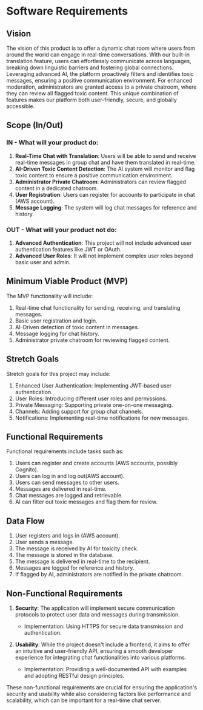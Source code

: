 # Software Requirements

## Vision

The vision of this product is to offer a dynamic chat room where users from around the world can engage in real-time conversations. With our built-in translation feature, users can effortlessly communicate across languages, breaking down linguistic barriers and fostering global connections. Leveraging advanced AI, the platform proactively filters and identifies toxic messages, ensuring a positive communication environment. For enhanced moderation, administrators are granted access to a private chatroom, where they can review all flagged toxic content. This unique combination of features makes our platform both user-friendly, secure, and globally accessible.

## Scope (In/Out)

### IN - What will your product do:

1. **Real-Time Chat with Translation**: Users will be able to send and receive real-time messages in group chat and have them translated in real-time.
2. **AI-Driven Toxic Content Detection**: The AI system will monitor and flag toxic content to ensure a positive communication environment.
3. **Administrator Private Chatroom**: Administrators can review flagged content in a dedicated chatroom.
4. **User Registration**: Users can register for accounts to participate in chat (AWS account).
5. **Message Logging**: The system will log chat messages for reference and history.

### OUT - What will your product not do:

1. **Advanced Authentication**: This project will not include advanced user authentication features like JWT or OAuth.
2. **Advanced User Roles**: It will not implement complex user roles beyond basic user and admin.

## Minimum Viable Product (MVP)

The MVP functionality will include:

1. Real-time chat functionality for sending, receiving, and translating messages.
2. Basic user registration and login.
3. AI-Driven detection of toxic content in messages.
4. Message logging for chat history.
5. Administrator private chatroom for reviewing flagged content.

## Stretch Goals

Stretch goals for this project may include:

1. Enhanced User Authentication: Implementing JWT-based user authentication.
2. User Roles: Introducing different user roles and permissions.
3. Private Messaging: Supporting private one-on-one messaging.
4. Channels: Adding support for group chat channels.
5. Notifications: Implementing real-time notifications for new messages.

## Functional Requirements

Functional requirements include tasks such as:

1. Users can register and create accounts (AWS accounts, possibly Cognito).
2. Users can log in and log out(AWS account).
3. Users can send messages to other users.
4. Messages are delivered in real-time.
5. Chat messages are logged and retrievable.
6. AI can filter out toxic messages and flag them for review.

## Data Flow

1. User registers and logs in (AWS account).
2. User sends a message.
3. The message is received by AI for toxicity check.
4. The message is stored in the database.
5. The message is delivered in real-time to the recipient.
6. Messages are logged for reference and history.
7. If flagged by AI, administrators are notified in the private chatroom.

## Non-Functional Requirements

1. **Security**: The application will implement secure communication protocols to protect user data and messages during transmission.

   - Implementation: Using HTTPS for secure data transmission and authentication.

2. **Usability**: While the project doesn't include a frontend, it aims to offer an intuitive and user-friendly API, ensuring a smooth developer experience for integrating chat functionalities into various platforms.

   - Implementation: Providing a well-documented API with examples and adopting RESTful design principles.

These non-functional requirements are crucial for ensuring the application's security and usability while also considering factors like performance and scalability, which can be important for a real-time chat server.
